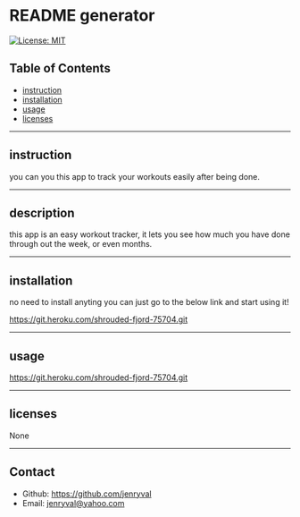 # README generator
  [![License: MIT](https://img.shields.io/badge/License-None-yellow.svg)](https://opensource.org/licenses/MIT)

## Table of Contents
* [instruction](#instruction)
* [installation](#installation)
* [usage](#usage)
* [licenses](#licenses)

---

## instruction
you can you this app to track your workouts easily after being done. 

---

## description
this app is an easy workout tracker, it lets you see how much you have done through out the week, or even months. 

---

## installation
no need to install anyting you can just go to the below link and start using it! 

https://git.heroku.com/shrouded-fjord-75704.git


---

## usage
https://git.heroku.com/shrouded-fjord-75704.git


---

## licenses
None

---

## Contact
* Github: https://github.com/jenryval
* Email: jenryval@yahoo.com
